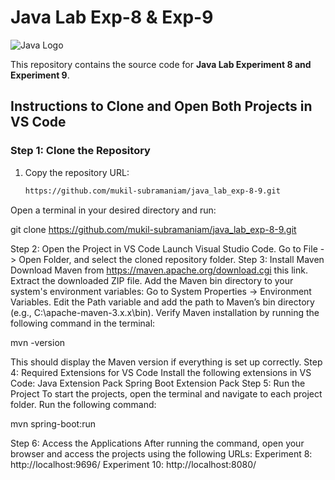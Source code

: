 # Java Lab Exp-8 & Exp-9

![Java Logo](https://upload.wikimedia.org/wikipedia/en/3/30/Java_programming_language_logo.svg)

This repository contains the source code for **Java Lab Experiment 8 and Experiment 9**.

## Instructions to Clone and Open Both Projects in VS Code

### Step 1: Clone the Repository

1. Copy the repository URL:
   ```bash
   https://github.com/mukil-subramaniam/java_lab_exp-8-9.git

Open a terminal in your desired directory and run:


git clone https://github.com/mukil-subramaniam/java_lab_exp-8-9.git

Step 2: Open the Project in VS Code
Launch Visual Studio Code.
Go to File -> Open Folder, and select the cloned repository folder.
Step 3: Install Maven
Download Maven from https://maven.apache.org/download.cgi this link.
Extract the downloaded ZIP file.
Add the Maven bin directory to your system's environment variables:
Go to System Properties -> Environment Variables.
Edit the Path variable and add the path to Maven’s bin directory (e.g., C:\apache-maven-3.x.x\bin).
Verify Maven installation by running the following command in the terminal:


mvn -version

This should display the Maven version if everything is set up correctly.
Step 4: Required Extensions for VS Code
Install the following extensions in VS Code:
Java Extension Pack
Spring Boot Extension Pack
Step 5: Run the Project
To start the projects, open the terminal and navigate to each project folder. Run the following command:


mvn spring-boot:run

Step 6: Access the Applications
After running the command, open your browser and access the projects using the following URLs:
Experiment 8: http://localhost:9696/
Experiment 10: http://localhost:8080/
